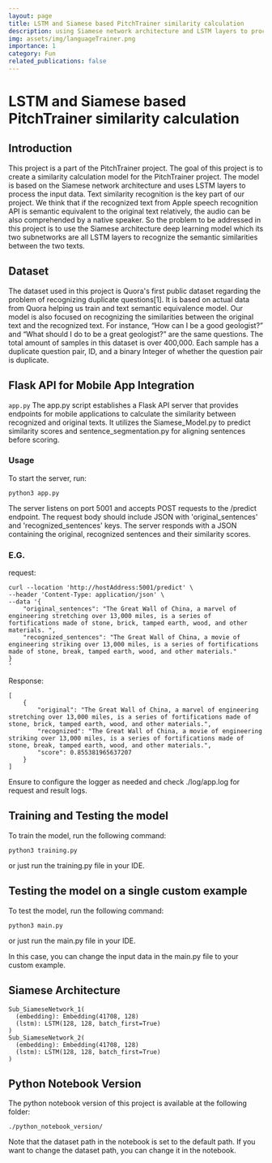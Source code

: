 ```yaml
---
layout: page
title: LSTM and Siamese based PitchTrainer similarity calculation
description: using Siamese network architecture and LSTM layers to process the input data
img: assets/img/languageTrainer.png
importance: 1
category: Fun
related_publications: false
---
```


# LSTM and Siamese based PitchTrainer similarity calculation

## Introduction
This project is a part of the PitchTrainer project. The goal of this project is to create a similarity calculation model for the PitchTrainer project. The model is based on the Siamese network architecture and uses LSTM layers to process the input data. Text similarity recognition is the key part of our project. We think that if the recognized text from Apple speech recognition API is semantic equivalent to the original text relatively, the audio can be also comprehended by a native speaker. So the problem to be addressed in this project is to use the Siamese architecture deep learning model which its two subnetworks are all LSTM layers to recognize the semantic similarities between the two texts.

## Dataset
The dataset used in this project is Quora's first public dataset regarding the problem of recognizing duplicate questions[1]. It is based on actual data from Quora helping us train and text semantic equivalence model. Our model is also focused on recognizing the similarities between the original text and the recognized text. For instance, “How can I be a good geologist?” and “What should I do to be a great geologist?” are the same questions. The total amount of samples in this dataset is over 400,000. Each sample has a duplicate question pair, ID, and a binary Integer of whether the question pair is duplicate.


## Flask API for Mobile App Integration
```app.py```
The app.py script establishes a Flask API server that provides endpoints for mobile applications to calculate the similarity between recognized and original texts. It utilizes the Siamese_Model.py to predict similarity scores and sentence_segmentation.py for aligning sentences before scoring.

### Usage
To start the server, run:

```
python3 app.py
```
The server listens on port 5001 and accepts POST requests to the /predict endpoint. The request body should include JSON with 'original_sentences' and 'recognized_sentences' keys. The server responds with a JSON containing the original, recognized sentences and their similarity scores.
### E.G.
request:
```
curl --location 'http://hostAddress:5001/predict' \
--header 'Content-Type: application/json' \
--data '{
    "original_sentences": "The Great Wall of China, a marvel of engineering stretching over 13,000 miles, is a series of fortifications made of stone, brick, tamped earth, wood, and other materials. ",
    "recognized_sentences": "The Great Wall of China, a movie of engineering striking over 13,000 miles, is a series of fortifications made of stone, break, tamped earth, wood, and other materials."
}
'
```
Response:
```
[
    {
        "original": "The Great Wall of China, a marvel of engineering stretching over 13,000 miles, is a series of fortifications made of stone, brick, tamped earth, wood, and other materials.",
        "recognized": "The Great Wall of China, a movie of engineering striking over 13,000 miles, is a series of fortifications made of stone, break, tamped earth, wood, and other materials.",
        "score": 0.855381965637207
    }
]
```

Ensure to configure the logger as needed and check ./log/app.log for request and result logs.


## Training and Testing the model
To train the model, run the following command:
```
python3 training.py
```
or just run the training.py file in your IDE.

## Testing the model on a single custom example
To test the model, run the following command:
```
python3 main.py
```
or just run the main.py file in your IDE.

In this case, you can change the input data in the main.py file to your custom example.

## Siamese Architecture 
```
Sub_SiameseNetwork_1(
  (embedding): Embedding(41708, 128)
  (lstm): LSTM(128, 128, batch_first=True)
)
Sub_SiameseNetwork_2(
  (embedding): Embedding(41708, 128)
  (lstm): LSTM(128, 128, batch_first=True)
)
```
## Python Notebook Version
The python notebook version of this project is available at the following folder:
```
./python_notebook_version/
```
Note that the dataset path in the notebook is set to the default path. If you want to change the dataset path, you can change it in the notebook.